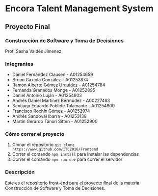 # Encora Talent Management System
## Proyecto Final
### Construcción de Software y Toma de Decisiones 

Prof. Sasha Valdés Jímenez 


### Integrantes 

- Daniel Fernández Clausen - A01254659
- Bruno Gaxiola González - A01253874
- Ramón Alberto Gómez Urquídez - A01254784
- Fernanda Granados Monge - A01252895
- Daniel Antonio Luján - A01254903
- Andrés Daniel Martínez Bermúdez - A00227463
- Santiago Eduardo Poblete Talamante - A01254609
- Francisco Rochín Gómez - A01252974
- Andrés Sandoval Ibarra - A01253138
- Martín Gerardo Tánori Sitten - A01252900

### Cómo correr el proyecto

1. Clonar el repositorio `git clone https://www.github.com/ITC2016/Frontend`
2. Correr el comando `npm install` para instalar las dependencias
3. Correr el comando `npm run dev` para correr el servidor

### Descripción

Este es el repositorio front-end para el proyecto final de la materia Construcción de Software y Toma de Decisiones.
